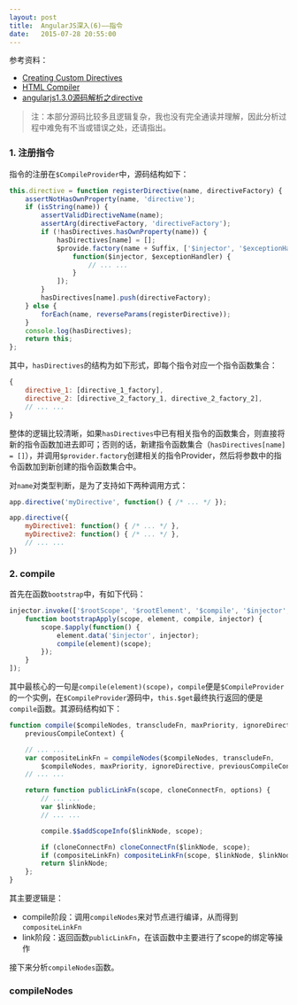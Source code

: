 ```yaml
---
layout: post
title:  AngularJS深入(6)——指令
date:   2015-07-28 20:55:00
---
```


参考资料：

- [Creating Custom Directives](https://docs.angularjs.org/guide/directive)
- [HTML Compiler](https://docs.angularjs.org/guide/compiler)
- [angularjs1.3.0源码解析之directive](http://www.html-js.com/article/Front-end-source-code-analysis-directive-angularjs130-source-code-analysis-of-the-original)

> 注：本部分源码比较多且逻辑复杂，我也没有完全通读并理解，因此分析过程中难免有不当或错误之处，还请指出。

### 1. 注册指令

指令的注册在`$CompileProvider`中，源码结构如下：

```javascript
this.directive = function registerDirective(name, directiveFactory) {
    assertNotHasOwnProperty(name, 'directive');
    if (isString(name)) {
        assertValidDirectiveName(name);
        assertArg(directiveFactory, 'directiveFactory');
        if (!hasDirectives.hasOwnProperty(name)) {
            hasDirectives[name] = [];
            $provide.factory(name + Suffix, ['$injector', '$exceptionHandler',
                function($injector, $exceptionHandler) {
                    // ... ...
                }
            ]);
        }
        hasDirectives[name].push(directiveFactory);
    } else {
        forEach(name, reverseParams(registerDirective));
    }
    console.log(hasDirectives);
    return this;
};
```

其中，`hasDirectives`的结构为如下形式，即每个指令对应一个指令函数集合：

```javascript
{
    directive_1: [directive_1_factory],
    directive_2: [directive_2_factory_1, directive_2_factory_2],
    // ... ...
}
```

整体的逻辑比较清晰，如果`hasDirectives`中已有相关指令的函数集合，则直接将新的指令函数加进去即可；否则的话，新建指令函数集合（`hasDirectives[name] = []`），并调用`$provider.factory`创建相关的指令Provider，然后将参数中的指令函数加到新创建的指令函数集合中。

对`name`对类型判断，是为了支持如下两种调用方式：

```javascript
app.directive('myDirective', function() { /* ... */ });

app.directive({
    myDirective1: function() { /* ... */ },
    myDirective2: function() { /* ... */ },
    // ... ...
})
```

### 2. compile

首先在函数`bootstrap`中，有如下代码：

```javascript
injector.invoke(['$rootScope', '$rootElement', '$compile', '$injector',
    function bootstrapApply(scope, element, compile, injector) {
        scope.$apply(function() {
            element.data('$injector', injector);
            compile(element)(scope);
        });
    }
]);
```

其中最核心的一句是`compile(element)(scope)`，`compile`便是`$CompileProvider`的一个实例，在`$CompileProvider`源码中，`this.$get`最终执行返回的便是`compile`函数。其源码结构如下：

```javascript
function compile($compileNodes, transcludeFn, maxPriority, ignoreDirective,
    previousCompileContext) {

    // ... ...
    var compositeLinkFn = compileNodes($compileNodes, transcludeFn,
        $compileNodes, maxPriority, ignoreDirective, previousCompileContext);
    // ... ...

    return function publicLinkFn(scope, cloneConnectFn, options) {
        // ... ...
        var $linkNode;
        // ... ...

        compile.$$addScopeInfo($linkNode, scope);

        if (cloneConnectFn) cloneConnectFn($linkNode, scope);
        if (compositeLinkFn) compositeLinkFn(scope, $linkNode, $linkNode, parentBoundTranscludeFn);
        return $linkNode;
    };
}
```

其主要逻辑是：

- compile阶段：调用`compileNodes`来对节点进行编译，从而得到`compositeLinkFn`
- link阶段：返回函数`publicLinkFn`，在该函数中主要进行了scope的绑定等操作

接下来分析`compileNodes`函数。

### compileNodes

